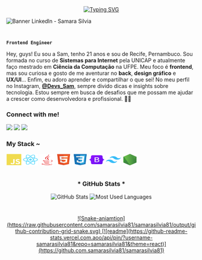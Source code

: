 <div align="center">
  <a href="https://git.io/typing-svg">
     <img src="https://readme-typing-svg.demolab.com?font=Fira+Code&pause=1000&width=435&lines=💜+Hey!+I'm+Samara Silvia.;Come+to+know+a+little+about+me+%CB%99%E1%B5%95%CB%99+&pause=1000&color=a694ff&width=435" alt="Typing SVG" />
  </a>
</div>

![Banner Linkedln - Samara Silvia](https://github.com/user-attachments/assets/454ebf05-2f80-475b-9290-bcb625ff0a56)

#

<img align="right" alt="" height="350px" src="https://github.com/user-attachments/assets/3ce92cd8-eee5-4d74-a245-81360458be50">

**`Frontend Engineer`**

<p align="align"> Hey, guys! Eu sou a Sam, tenho 21 anos e sou de Recife, Pernambuco. Sou formada no curso de <strong>Sistemas para Internet</strong> pela UNICAP e atualmente faço mestrado em <strong>Ciência da Computação</strong> na UFPE. Meu foco é <strong>frontend</strong>, mas sou curiosa e gosto de me aventurar no <strong>back</strong>, <strong>design gráfico</strong> e <strong>UX/UI</strong>... Enfim, eu adoro aprender e compartilhar o que sei! No meu perfil no Instagram, <a href="https://www.instagram.com/devs_sam/" target="_blank"><strong>@Devs_Sam</strong></a>, sempre divido dicas e insights sobre tecnologia. Estou sempre em busca de desafios que me possam me ajudar a crescer como desenvolvedora e profissional. 🚀✨</p>

<h3 align="left">Connect with me!</h3>
<div> 
  <a href="https://instagram.com/devs_sam" target="_blank"><img src="https://img.shields.io/badge/-Instagram-000?style=for-the-badge&logo=instagram&logoColor=FF00F6&color:FFF" target="_blank"></a>
  <a href = "mailto:samarasilvia.dev@gmail.com"><img src="https://img.shields.io/badge/-Email-000?style=for-the-badge&logo=microsoft-outlook&logoColor=FF00F6&color:FFF" target="_blank"></a>
  <a href="https://www.linkedin.com/in/samara-silvia-9a2a26231" target="_blank"><img src="https://img.shields.io/badge/-LinkedIn-000?style=for-the-badge&logo=linkedin&logoColor=FF00F6&color:FFF" target="_blank"></a> 
</div>

<h3 align="left">My Stack ~</h3>
<div align="left">
  <img align="center" alt="Samara-Js" height="30" width="40" src="https://raw.githubusercontent.com/devicons/devicon/master/icons/javascript/javascript-plain.svg">
  <img align="center" alt="Samara-React" height="30" width="40" src="https://raw.githubusercontent.com/devicons/devicon/master/icons/react/react-original.svg">
  <img align="center" alt="Samara-J" height="30" width="40" src="https://raw.githubusercontent.com/devicons/devicon/master/icons/java/java-plain.svg">
  <img align="center" alt="Samara-HTML" height="30" width="40" src="https://raw.githubusercontent.com/devicons/devicon/master/icons/html5/html5-original.svg">
  <img align="center" alt="Samara-CSS" height="30" width="40" src="https://raw.githubusercontent.com/devicons/devicon/master/icons/css3/css3-original.svg">
  <img align="center" alt="Samara-Bootstrap" height="30" width="40" src="https://raw.githubusercontent.com/devicons/devicon/master/icons/bootstrap/bootstrap-original.svg">
  <img align="center" alt="Samara-Tailwind" height="30" width="40" src="https://raw.githubusercontent.com/devicons/devicon/master/icons/tailwindcss/tailwindcss-original.svg">
  <img align="center" alt="Samara-Node" height="30" width="40" src="https://raw.githubusercontent.com/devicons/devicon/master/icons/nodejs/nodejs-original.svg">
</div>

#

<h3 align="center">* GitHub Stats *</h3>
  <p align="center" >
    <img 
      alt="GitHub Stats" 
      height="140"
      src="https://github-readme-stats-git-masterrstaa-rickstaa.vercel.app/api?username=samarasilvia81&hide_title=true&show_icons=true&include_all_commits=false&count_private=true&line_height=25&hide=issues&bg_color=000&title_color=8c52ff&text_color=FFF&border_radius=3&border_color=a694ff&icon_color=FF00F6&theme=jolly" 
    />
    <img 
      alt="Most Used Languages" 
      height="140" 
      src="https://github-readme-stats-git-masterrstaa-rickstaa.vercel.app/api/top-langs/?username=mari4souza&line_height=10&card_width=290&layout=compact&hide_title=false&count_private=true&langs_count=4&show_icons=true&title_color=8c52ff&hide=html,scss,less&bg_color=000&text_color=8B8B8B&border_radius=3&border_color=a694ff&count_private=true" 
    />
  </p>

#

<div align="center">
  <a href="https://github.com/samarasilvia81">
   ![Snake-aniamtion](https://raw.githubusercontent.com/samarasilvia81/samarasilvia81/output/github-contribution-grid-snake.svg)
   [![readme](https://github-readme-stats.vercel.com.aoo/api/pin/?username-samarasilvia81&repo=samarasilvia81&theme=react)](https://github.com.samarasilvia81/samarasilvia81)
</div>
